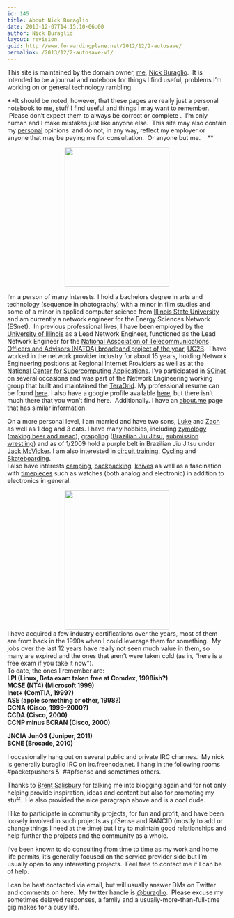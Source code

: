 ```yaml
---
id: 145
title: About Nick Buraglio
date: 2013-12-07T14:15:10-06:00
author: Nick Buraglio
layout: revision
guid: http://www.forwardingplane.net/2012/12/2-autosave/
permalink: /2013/12/2-autosave-v1/
---
```

This site is maintained by the domain owner, [me](http://buraglio.com/nick/), [Nick Buraglio](http://buraglio.com/nick/).  It is intended to be a journal and notebook for things I find useful, problems I&#8217;m working on or general technology rambling.

**It should be noted, however, that these pages are really just a personal notebook to me, stuff I find useful and things I may want to remember.  Please don&#8217;t expect them to always be correct or complete .  I&#8217;m only human and I make mistakes just like anyone else.  This site may also contain my <span style="text-decoration: underline;">personal</span> opinions  and do not, in any way, reflect my employer or anyone that may be paying me for consultation.  Or anyone but me.    **

<div>
</div>

<div class="separator" style="clear: both; text-align: center;">
  <a style="margin-left: 1em; margin-right: 1em;" href="http://farm5.static.flickr.com/4094/4923051199_82b05feaf1.jpg"><img alt="" src="http://farm5.static.flickr.com/4094/4923051199_82b05feaf1.jpg" width="240" height="320" border="0" /></a>
</div>

I&#8217;m a person of many interests. I hold a bachelors degree in arts and technology (sequence in photography) with a minor in film studies and some of a minor in applied computer science from [Illinois State University](http://ilstu.edu/) and am currently a network engineer for the Energy Sciences Network (ESnet).  In previous professional lives, I have been employed by the [University of Illinois](http://www.illinois.edu/) as a Lead Network Engineer, functioned as the Lead Network Engineer for the [National Association of Telecommunications Officers and Advisors (NATOA) broadband project of the year](http://uc2b.net/2012/09/13/uc2b-awarded-national-association-of-telecommunications-officers-and-advisors-natoa-2012-community-broadband-project-of-the-year/), [UC2B](http://uc2b.net/).  I have worked in the network provider industry for about 15 years, holding Network Engineering positions at Regional Internet Providers as well as at the [National Center for Supercomputing Applications](http://www.ncsa.uiuc.edu/). I&#8217;ve participated in [SCinet](https://scinet.supercomp.org/) on several occasions and was part of the Network Engineering working group that built and maintained the [TeraGrid](https://www.teragrid.org/). My professional resume can be found [here](http://buraglio.com/nick/resume). I also have a google profile available <a href="https://plus.google.com/u/0/101045958892388765754/about" target="_blank">here</a>, but there isn&#8217;t much there that you won&#8217;t find here.  Additionally. I have an <a href="http://about.me/buraglio" target="_blank">about.me</a> page that has similar information.

On a more personal level, I am married and have two sons, [Luke](http://www.buraglio.com/luke/) and [Zach](http://www.buraglio.com/zach) as well as 1 dog and 3 cats. I have many hobbies, including [zymology](http://en.wikipedia.org/wiki/Zymurgist) ([making beer and mead](http://buraglio.com/nick/category/beer/recipe)), [grappling](http://en.wikipedia.org/wiki/Grappling) ([Brazilian Jiu Jitsu](http://en.wikipedia.org/wiki/Brazilian_Jiu_Jitsu), [submission wrestling](http://en.wikipedia.org/wiki/Submission_wrestling)) and as of 1/2009 hold a purple belt in Brazilian Jiu Jitsu under [Jack McVicker](http://en.wikipedia.org/wiki/Submission_wrestling). I am also interested in [circuit training](http://en.wikipedia.org/wiki/Circuit_training), [Cycling](http://en.wikipedia.org/wiki/Cycling) and [Skateboarding](http://en.wikipedia.org/wiki/Skateboarding).  
I also have interests [camping](http://en.wikipedia.org/wiki/Camping), [backpacking](http://en.wikipedia.org/wiki/Backpacking_(wilderness)), <a href="http://www.budgetbladereview.com/" target="_blank">knives</a> as well as a fascination with [timepieces](http://en.wikipedia.org/wiki/Timepiece) such as watches (both analog and electronic) in addition to electronics in general.

<div class="separator" style="clear: both; text-align: center;">
  <a style="margin-left: 1em; margin-right: 1em;" href="http://farm5.static.flickr.com/4101/4905501229_694a8701b7.jpg"><img alt="" src="http://farm5.static.flickr.com/4101/4905501229_694a8701b7.jpg" width="240" height="320" border="0" /></a>
</div>

<div class="separator" style="clear: both; text-align: center;">
</div>

<div class="separator" style="clear: both; text-align: left;">
  I have acquired a few industry certifications over the years, most of them are from back in the 1990s when I could leverage them for something.  My jobs over the last 12 years have really not seen much value in them, so many are expired and the ones that aren&#8217;t were taken cold (as in, &#8220;here is a free exam if you take it now&#8221;).
</div>

<div class="separator" style="clear: both; text-align: left;">
</div>

<div class="separator" style="clear: both; text-align: left;">
  To date, the ones I remember are:
</div>

<div class="separator" style="clear: both; text-align: left;">
</div>

<div class="separator" style="clear: both; text-align: left;">
  <strong>LPI (Linux, Beta exam taken free at Comdex, 1998ish?)</strong>
</div>

<div class="separator" style="clear: both; text-align: left;">
  <strong>MCSE (NT4) (Microsoft 1999)</strong>
</div>

<div class="separator" style="clear: both; text-align: left;">
  <strong>Inet+ (ComTIA, 1999?)</strong>
</div>

<div class="separator" style="clear: both; text-align: left;">
  <strong>ASE (apple something or other, 1998?)</strong>
</div>

<div class="separator" style="clear: both; text-align: left;">
  <strong>CCNA (Cisco, 1999-2000?)</strong>
</div>

<div class="separator" style="clear: both; text-align: left;">
  <strong>CCDA (Cisco, 2000)</strong>
</div>

<div class="separator" style="clear: both; text-align: left;">
  <strong>CCNP minus BCRAN (Cisco, 2000)</strong>
</div>

**JNCIA JunOS (Juniper, 2011)**  
**BCNE (Brocade, 2010)**

I occasionally hang out on several public and private IRC channes.  My nick is generally buraglio IRC on irc.freenode.net. I hang in the following rooms #packetpushers &  ##pfsense and sometimes others.

Thanks to <a href="http://www.networkstatic.net" target="_blank">Brent Salisbury</a> for talking me into blogging again and for not only helping provide inspiration, ideas and content but also for promoting my stuff.  He also provided the nice paragraph above and is a cool dude.

I like to participate in community projects, for fun and profit, and have been loosely involved in such projects as pfSense and RANCID (mostly to add or change things I need at the time) but I try to maintain good relationships and help further the projects and the community as a whole.

I&#8217;ve been known to do consulting from time to time as my work and home life permits, it&#8217;s generally focused on the service provider side but I&#8217;m usually open to any interesting projects.  Feel free to contact me if I can be of help.

I can be best contacted via email, but will usually answer DMs on Twitter and comments on here.  My twitter handle is <a href="http://www.twitter.com/buraglio" target="_blank">@buraglio</a>.  Please excuse my sometimes delayed responses, a family and a usually-more-than-full-time gig makes for a busy life.